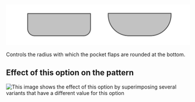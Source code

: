 ![Pocket flap radius](pocketflapradius.svg)

Controls the radius with which the pocket flaps are rounded at the bottom.

## Effect of this option on the pattern

![This image shows the effect of this option by superimposing several variants that have a different value for this option](carlton\_pocketflapradius\_sample.svg "Effect of this option on the pattern")

